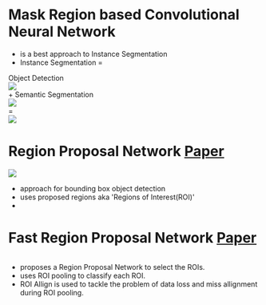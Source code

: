 # Mask Region based Convolutional Neural Network
- is  a best approach to Instance Segmentation
- Instance Segmentation =

Object Detection
<br>![](https://cdn-images-1.medium.com/max/1600/1*0T9gJQre00Mol0B1ATaHdA.gif) 
<br>+ Semantic Segmentation
<br>![](https://deeplearninganalytics.org/x/cdn/?https://storage.googleapis.com/wzukusers/user-32883313/images/5c140bcc570211goPAxe/semantic.gif)
<br>=
<br>![](http://thoth.inrialpes.fr/people/pluc/eccv883images/long/inst/frankfurt_000000_015676/nT11.gif)

# Region Proposal Network [Paper](https://arxiv.org/abs/1311.2524)
![](https://cdn-images-1.medium.com/max/800/1*REPHY47zAyzgbNKC6zlvBQ.png)
- approach for bounding box object detection
- uses proposed regions aka 'Regions of Interest(ROI)'
-

# Fast Region Proposal Network [Paper](https://arxiv.org/abs/1504.08083)
![]()
- proposes a Region Proposal Network to select the ROIs.
- uses ROI pooling to classify each ROI.
- ROI Allign is used to tackle the problem of data loss and miss allignment during ROI pooling.

